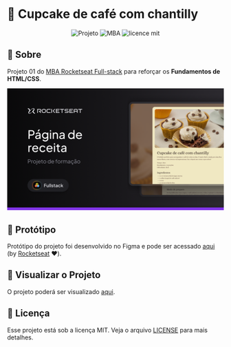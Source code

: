 # 🧁 Cupcake de café com chantilly

<div align="center">

![Projeto](https://img.shields.io/badge/danilosalvador-cupcake--recipe-green)
![MBA](https://img.shields.io/badge/MBA-full--stack-8234e9)
![licence mit](https://img.shields.io/badge/license-MIT-green)

</div>

## 📖 Sobre

Projeto 01 do [MBA Rocketseat Full-stack](https://www.rocketseat.com.br/mba) para reforçar os **Fundamentos de HTML/CSS**.

<p align="center">  
   <img src="files/banner.png" alt="Banner do projeto"/> 
</p>

## 🎨 Protótipo

Protótipo do projeto foi desenvolvido no Figma e pode ser acessado [aqui](files/prototype.fig) (by [Rocketseat](https://github.com/rocketseat) ❤️).

## 🚀 Visualizar o Projeto

O projeto poderá ser visualizado [aqui](https://danilosalvador.github.io/cupcake-recipe/).

## 📝 Licença
Esse projeto está sob a licença MIT. Veja o arquivo [LICENSE](LICENSE) para mais detalhes.